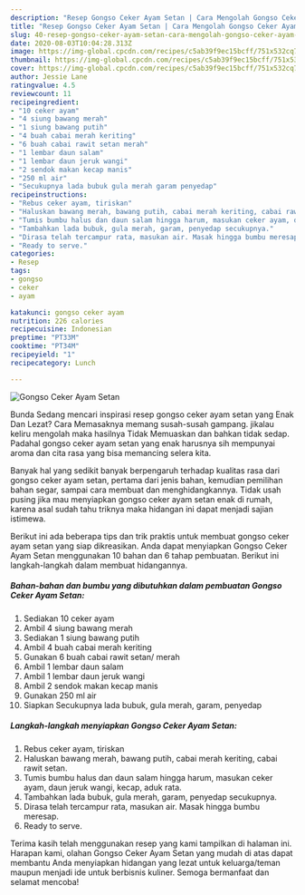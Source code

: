 ```yaml
---
description: "Resep Gongso Ceker Ayam Setan | Cara Mengolah Gongso Ceker Ayam Setan Yang Sedap"
title: "Resep Gongso Ceker Ayam Setan | Cara Mengolah Gongso Ceker Ayam Setan Yang Sedap"
slug: 40-resep-gongso-ceker-ayam-setan-cara-mengolah-gongso-ceker-ayam-setan-yang-sedap
date: 2020-08-03T10:04:28.313Z
image: https://img-global.cpcdn.com/recipes/c5ab39f9ec15bcff/751x532cq70/gongso-ceker-ayam-setan-foto-resep-utama.jpg
thumbnail: https://img-global.cpcdn.com/recipes/c5ab39f9ec15bcff/751x532cq70/gongso-ceker-ayam-setan-foto-resep-utama.jpg
cover: https://img-global.cpcdn.com/recipes/c5ab39f9ec15bcff/751x532cq70/gongso-ceker-ayam-setan-foto-resep-utama.jpg
author: Jessie Lane
ratingvalue: 4.5
reviewcount: 11
recipeingredient:
- "10 ceker ayam"
- "4 siung bawang merah"
- "1 siung bawang putih"
- "4 buah cabai merah keriting"
- "6 buah cabai rawit setan merah"
- "1 lembar daun salam"
- "1 lembar daun jeruk wangi"
- "2 sendok makan kecap manis"
- "250 ml air"
- "Secukupnya lada bubuk gula merah garam penyedap"
recipeinstructions:
- "Rebus ceker ayam, tiriskan"
- "Haluskan bawang merah, bawang putih, cabai merah keriting, cabai rawit setan."
- "Tumis bumbu halus dan daun salam hingga harum, masukan ceker ayam, daun jeruk wangi, kecap, aduk rata."
- "Tambahkan lada bubuk, gula merah, garam, penyedap secukupnya."
- "Dirasa telah tercampur rata, masukan air. Masak hingga bumbu meresap."
- "Ready to serve."
categories:
- Resep
tags:
- gongso
- ceker
- ayam

katakunci: gongso ceker ayam 
nutrition: 226 calories
recipecuisine: Indonesian
preptime: "PT33M"
cooktime: "PT34M"
recipeyield: "1"
recipecategory: Lunch

---
```



![Gongso Ceker Ayam Setan](https://img-global.cpcdn.com/recipes/c5ab39f9ec15bcff/751x532cq70/gongso-ceker-ayam-setan-foto-resep-utama.jpg)

Bunda Sedang mencari inspirasi resep gongso ceker ayam setan yang Enak Dan Lezat? Cara Memasaknya memang susah-susah gampang. jikalau keliru mengolah maka hasilnya Tidak Memuaskan dan bahkan tidak sedap. Padahal gongso ceker ayam setan yang enak harusnya sih mempunyai aroma dan cita rasa yang bisa memancing selera kita.

Banyak hal yang sedikit banyak berpengaruh terhadap kualitas rasa dari gongso ceker ayam setan, pertama dari jenis bahan, kemudian pemilihan bahan segar, sampai cara membuat dan menghidangkannya. Tidak usah pusing jika mau menyiapkan gongso ceker ayam setan enak di rumah, karena asal sudah tahu triknya maka hidangan ini dapat menjadi sajian istimewa.




Berikut ini ada beberapa tips dan trik praktis untuk membuat gongso ceker ayam setan yang siap dikreasikan. Anda dapat menyiapkan Gongso Ceker Ayam Setan menggunakan 10 bahan dan 6 tahap pembuatan. Berikut ini langkah-langkah dalam membuat hidangannya.

<!--inarticleads1-->

##### Bahan-bahan dan bumbu yang dibutuhkan dalam pembuatan Gongso Ceker Ayam Setan:

1. Sediakan 10 ceker ayam
1. Ambil 4 siung bawang merah
1. Sediakan 1 siung bawang putih
1. Ambil 4 buah cabai merah keriting
1. Gunakan 6 buah cabai rawit setan/ merah
1. Ambil 1 lembar daun salam
1. Ambil 1 lembar daun jeruk wangi
1. Ambil 2 sendok makan kecap manis
1. Gunakan 250 ml air
1. Siapkan Secukupnya lada bubuk, gula merah, garam, penyedap




<!--inarticleads2-->

##### Langkah-langkah menyiapkan Gongso Ceker Ayam Setan:

1. Rebus ceker ayam, tiriskan
1. Haluskan bawang merah, bawang putih, cabai merah keriting, cabai rawit setan.
1. Tumis bumbu halus dan daun salam hingga harum, masukan ceker ayam, daun jeruk wangi, kecap, aduk rata.
1. Tambahkan lada bubuk, gula merah, garam, penyedap secukupnya.
1. Dirasa telah tercampur rata, masukan air. Masak hingga bumbu meresap.
1. Ready to serve.




Terima kasih telah menggunakan resep yang kami tampilkan di halaman ini. Harapan kami, olahan Gongso Ceker Ayam Setan yang mudah di atas dapat membantu Anda menyiapkan hidangan yang lezat untuk keluarga/teman maupun menjadi ide untuk berbisnis kuliner. Semoga bermanfaat dan selamat mencoba!
